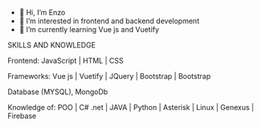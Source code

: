 - 👋 Hi, I’m Enzo
- 👀 I’m interested in frontend and backend development 
- 🌱 I’m currently learning Vue js and Vuetify

SKILLS AND KNOWLEDGE

Frontend:
JavaScript | HTML | CSS 

Frameworks:
Vue js | Vuetify | JQuery | Bootstrap | Bootstrap

Database (MYSQL), MongoDb

Knowledge of:
POO | C# .net | JAVA | Python | Asterisk | Linux | Genexus | Firebase


<!---
ElPunky/ElPunky is a ✨ special ✨ repository because its `README.md` (this file) appears on your GitHub profile.
You can click the Preview link to take a look at your changes.
--->
